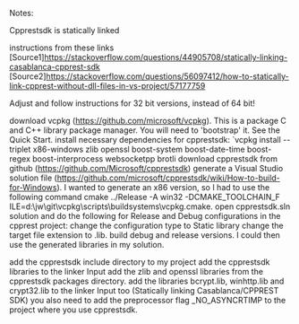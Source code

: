 Notes:
 

 
Cpprestsdk is statically linked
 
instructions from these links
[Source1]https://stackoverflow.com/questions/44905708/statically-linking-casablanca-cpprest-sdk
[Source2]https://stackoverflow.com/questions/56097412/how-to-statically-link-cpprest-without-dll-files-in-vs-project/57177759

Adjust and follow instructions for 32 bit versions, instead of 64 bit!

download vcpkg (https://github.com/microsoft/vcpkg). This is a package C and C++ library package manager. You will need to 'bootstrap' it. See the Quick Start.
install necessary dependencies for cpprestsdk: `vcpkg install --triplet x86-windows zlib openssl boost-system boost-date-time boost-regex boost-interprocess websocketpp brotli
download cpprestsdk from github (https://github.com/Microsoft/cpprestsdk)
generate a Visual Studio solution file (https://github.com/microsoft/cpprestsdk/wiki/How-to-build-for-Windows). I wanted to generate an x86 version, so I had to use the following command cmake ../Release -A win32 -DCMAKE_TOOLCHAIN_F  ILE=d:\jw\git\vcpkg\scripts\buildsystems\vcpkg.cmake.
open cpprestsdk.sln solution and do the following for Release and Debug configurations in the cpprest project:
change the configuration type to Static library
change the target file extension to .lib.
build debug and release versions.
I could then use the generated libraries in my solution.

add the cpprestsdk include directory to my project
add the cpprestsdk libraries to the linker Input
add the zlib and openssl libraries from the cpprestsdk packages directory.
add the libraries bcrypt.lib, winhttp.lib and crypt32.lib to the linker Input too (Statically linking Casablanca/CPPREST SDK)
you also need to add the preprocessor flag _NO_ASYNCRTIMP to the project where you use cpprestsdk.